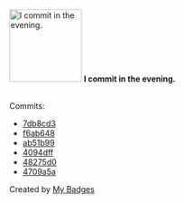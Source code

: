 <img src="https://my-badges.github.io/my-badges/evening-commits.png" alt="I commit in the evening." title="I commit in the evening." width="128">
<strong>I commit in the evening.</strong>
<br><br>

Commits:

- <a href="https://github.com/TheManticoreProject/winacl/commit/7db8cd317388d069fdb6917729651ee3786c89c9">7db8cd3</a>
- <a href="https://github.com/TheManticoreProject/winacl/commit/f6ab6487e8de2ecabf7988d3164dd2e5514bee5d">f6ab648</a>
- <a href="https://github.com/TheManticoreProject/winacl/commit/ab51b994ad930551f26211dc2fe8faa593fe7940">ab51b99</a>
- <a href="https://github.com/TheManticoreProject/winacl/commit/4094dff5fdd23f1fea5711a6a15658d6500a8307">4094dff</a>
- <a href="https://github.com/TheManticoreProject/winacl/commit/48275d0447b8ce5bf620cd5d66a8c637e0675a68">48275d0</a>
- <a href="https://github.com/TheManticoreProject/winacl/commit/4709a5ae9e9a726c670d455139985d799038b8d5">4709a5a</a>


Created by <a href="https://github.com/my-badges/my-badges">My Badges</a>